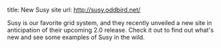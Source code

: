 title: New Susy site
url: http://susy.oddbird.net/

Susy is our favorite grid system, and they recently unveiled a new site in
anticipation of their upcoming 2.0 release. Check it out to find out what's new
and see some examples of Susy in the wild.
